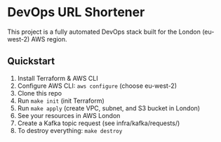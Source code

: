# DevOps URL Shortener

This project is a fully automated DevOps stack built for the London (eu-west-2) AWS region.

## Quickstart

1. Install Terraform & AWS CLI
2. Configure AWS CLI: `aws configure` (choose eu-west-2)
3. Clone this repo
4. Run `make init` (init Terraform)
5. Run `make apply` (create VPC, subnet, and S3 bucket in London)
6. See your resources in AWS London
7. Create a Kafka topic request (see infra/kafka/requests/)
8. To destroy everything: `make destroy`
